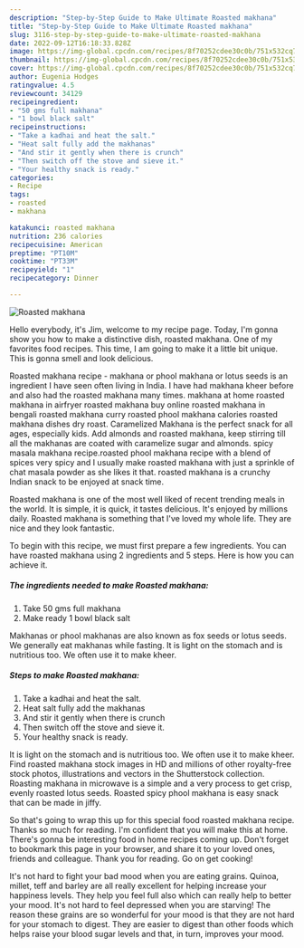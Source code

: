 ```yaml
---
description: "Step-by-Step Guide to Make Ultimate Roasted makhana"
title: "Step-by-Step Guide to Make Ultimate Roasted makhana"
slug: 3116-step-by-step-guide-to-make-ultimate-roasted-makhana
date: 2022-09-12T16:18:33.828Z
image: https://img-global.cpcdn.com/recipes/8f70252cdee30c0b/751x532cq70/roasted-makhana-recipe-main-photo.jpg
thumbnail: https://img-global.cpcdn.com/recipes/8f70252cdee30c0b/751x532cq70/roasted-makhana-recipe-main-photo.jpg
cover: https://img-global.cpcdn.com/recipes/8f70252cdee30c0b/751x532cq70/roasted-makhana-recipe-main-photo.jpg
author: Eugenia Hodges
ratingvalue: 4.5
reviewcount: 34129
recipeingredient:
- "50 gms full makhana"
- "1 bowl black salt"
recipeinstructions:
- "Take a kadhai and heat the salt."
- "Heat salt fully add the makhanas"
- "And stir it gently when there is crunch"
- "Then switch off the stove and sieve it."
- "Your healthy snack is ready."
categories:
- Recipe
tags:
- roasted
- makhana

katakunci: roasted makhana 
nutrition: 236 calories
recipecuisine: American
preptime: "PT10M"
cooktime: "PT33M"
recipeyield: "1"
recipecategory: Dinner

---
```



![Roasted makhana](https://img-global.cpcdn.com/recipes/8f70252cdee30c0b/751x532cq70/roasted-makhana-recipe-main-photo.jpg)

Hello everybody, it's Jim, welcome to my recipe page. Today, I'm gonna show you how to make a distinctive dish, roasted makhana. One of my favorites food recipes. This time, I am going to make it a little bit unique. This is gonna smell and look delicious.

Roasted makhana recipe - makhana or phool makhana or lotus seeds is an ingredient I have seen often living in India. I have had makhana kheer before and also had the roasted makhana many times. makhana at home roasted makhana in airfryer roasted makhana buy online roasted makhana in bengali roasted makhana curry roasted phool makhana calories roasted makhana dishes dry roast. Caramelized Makhana is the perfect snack for all ages, especially kids. Add almonds and roasted makhana, keep stirring till all the makhanas are coated with caramelize sugar and almonds. spicy masala makhana recipe.roasted phool makhana recipe with a blend of spices very spicy and I usually make roasted makhana with just a sprinkle of chat masala powder as she likes it that. roasted makhana is a crunchy Indian snack to be enjoyed at snack time.

Roasted makhana is one of the most well liked of recent trending meals in the world. It is simple, it is quick, it tastes delicious. It's enjoyed by millions daily. Roasted makhana is something that I've loved my whole life. They are nice and they look fantastic.


To begin with this recipe, we must first prepare a few ingredients. You can have roasted makhana using 2 ingredients and 5 steps. Here is how you can achieve it.

<!--inarticleads1-->

##### The ingredients needed to make Roasted makhana:

1. Take 50 gms full makhana
1. Make ready 1 bowl black salt


Makhanas or phool makhanas are also known as fox seeds or lotus seeds. We generally eat makhanas while fasting. It is light on the stomach and is nutritious too. We often use it to make kheer. 

<!--inarticleads2-->

##### Steps to make Roasted makhana:

1. Take a kadhai and heat the salt.
1. Heat salt fully add the makhanas
1. And stir it gently when there is crunch
1. Then switch off the stove and sieve it.
1. Your healthy snack is ready.


It is light on the stomach and is nutritious too. We often use it to make kheer. Find roasted makhana stock images in HD and millions of other royalty-free stock photos, illustrations and vectors in the Shutterstock collection. Roasting makhana in microwave is a simple and a very process to get crisp, evenly roasted lotus seeds. Roasted spicy phool makhana is easy snack that can be made in jiffy. 

So that's going to wrap this up for this special food roasted makhana recipe. Thanks so much for reading. I'm confident that you will make this at home. There's gonna be interesting food in home recipes coming up. Don't forget to bookmark this page in your browser, and share it to your loved ones, friends and colleague. Thank you for reading. Go on get cooking!

It's not hard to fight your bad mood when you are eating grains. Quinoa, millet, teff and barley are all really excellent for helping increase your happiness levels. They help you feel full also which can really help to better your mood. It's not hard to feel depressed when you are starving! The reason these grains are so wonderful for your mood is that they are not hard for your stomach to digest. They are easier to digest than other foods which helps raise your blood sugar levels and that, in turn, improves your mood.
